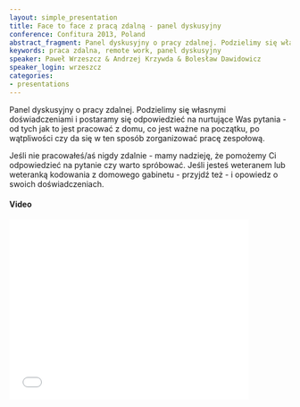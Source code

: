 ```yaml
---
layout: simple_presentation
title: Face to face z pracą zdalną - panel dyskusyjny
conference: Confitura 2013, Poland
abstract_fragment: Panel dyskusyjny o pracy zdalnej. Podzielimy się własnymi doświadczeniami i postaramy się odpowiedzieć na nurtujące Was pytania
keywords: praca zdalna, remote work, panel dyskusyjny
speaker: Paweł Wrzeszcz & Andrzej Krzywda & Bolesław Dawidowicz
speaker_login: wrzeszcz
categories:
- presentations
---
```


Panel dyskusyjny o pracy zdalnej. Podzielimy się własnymi doświadczeniami i postaramy się odpowiedzieć na
nurtujące Was pytania - od tych jak to jest pracować z domu, co jest ważne na początku, po wątpliwości czy da się
w ten sposób zorganizować pracę zespołową.

Jeśli nie pracowałeś/aś nigdy zdalnie - mamy nadzieję, że pomożemy Ci odpowiedzieć na pytanie czy warto spróbować.
Jeśli jesteś weteranem lub weteranką kodowania z domowego gabinetu - przyjdź też - i opowiedz o swoich doświadczeniach.

<h4>Video</h4>
<iframe width="429" height="322" src="//www.youtube.com/embed/M4y2-pG8TJw?rel=0" frameborder="0" allowfullscreen></iframe>
